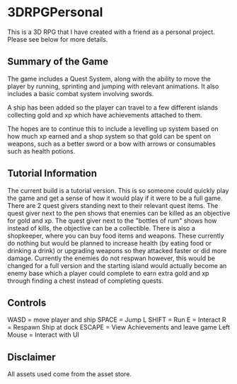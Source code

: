 # 3DRPGPersonal
This is a 3D RPG that I have created with a friend as a personal project. Please see below for more details. 

## Summary of the Game

The game includes a Quest System, along with the ability to move the player by running, sprinting and jumping with relevant animations. It also includes a basic combat system involving swords.

A ship has been added so the player can travel to a few different islands collecting gold and xp which have achievements attached to them. 

The hopes are to continue this to include a levelling up system based on how much xp earned and a shop system so that gold can be spent on weapons, such as a better sword or a bow with arrows or consumables such as health potions.

## Tutorial Information

The current build is a tutorial version. This is so someone could quickly play the game and get a sense of how it would play if it were to be a full game. There are 2 quest givers standing next to their relevant quest items. The quest giver next to the pen shows that enemies can be killed as an objective for gold and xp. The quest giver next to the "bottles of rum" shows how instead of kills, the objective can be a collectible. There is also a shopkeeper, where you can buy food items and weapons. These currently do nothing but would be planned to increase health (by eating food or drinking a drink) or upgrading weapons so they attacked faster or did more damage.
Currently the enemies do not respwan however, this would be changed for a full version and the starting island would actually become an enemy base which a player could complete to earn extra gold and xp through finding a chest instead of completing quests.

## Controls

WASD = move player and ship
SPACE = Jump
L SHIFT = Run
E = Interact
R = Respawn Ship at dock
ESCAPE = View Achievements and leave game
Left Mouse = Interact with UI

## Disclaimer

All assets used come from the asset store.
